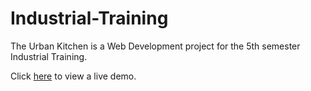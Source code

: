 # Industrial-Training
The Urban Kitchen is a Web Development project for the 5th semester Industrial Training.

Click [here](https://iamyuvraj.github.io/Industrial-Training/index.html) to view a live demo.
